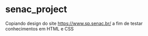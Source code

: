 # senac_project
Copiando design do site https://www.sp.senac.br/ a fim de testar conhecimentos em HTML e CSS
